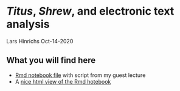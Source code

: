 *Titus*, *Shrew*, and electronic text analysis
================
Lars Hinrichs
Oct-14-2020

## What you will find here

  - [Rmd notebook file](text_analysis_notebook.html) with script from my
    guest lecture
  - A [nice html view of the Rmd hotebook](text_analysis_notebook.html)

